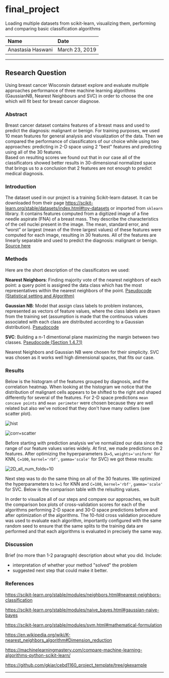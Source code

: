# final_project
Loading multiple datasets from scikit-learn, visualizing them, performing and comparing basic classification algorithms


| Name | Date |
|:-------|:---------------|
| Anastasia Haswani | March 23, 2019 |

-----

## Research Question

Using breast cancer Wisconsin dataset explore and evaluate multiple approaches performance of three machine learning algorithms (GaussianNB, Nearest Neighbours and SVC)  in  order  to  choose  the  one  which  will fit best for breast cancer diagnose.

### Abstract

Breast cancer dataset contains features of a breast mass and used to predict the diagnosis: malignant or benign. For training purposes, we used 10 mean features for general analysis and visualization of the data. Then we compared the performance of classificators of our choice while using two approaches: predicting in 2-D space using 2 "best" features and predicting using all of the 30 features.  
Based on resulting scores we found out that in our case all of the classificators showed better results in 30-dimensional normalized space that brings us to a conclusion that 2 features are not enough to predict medical diagnosis. 

### Introduction

The dataset used in our project is a training Scikit-learn dataset. It can be downloaded from their page https://scikit-learn.org/stable/datasets/index.html#toy-datasets or imported from `sklearn` library. It contains features computed from a digitized image of a fine needle aspirate (FNA) of a breast mass. They describe the characteristics of the cell nuclei present in the image. The mean, standard error, and “worst” or largest (mean of the three largest values) of these features were computed for each image, resulting in 30 features. All of the features are linearly separable and used to predict the diagnosis: malignant or benign.
[Source here](https://scikit-learn.org/stable/datasets/index.html#breast-cancer-wisconsin-diagnostic-dataset)

### Methods

Here are the short description of the classificators we used:

**Nearest Neighbors**: Finding majority vote of the nearest neighbors of each point: a query point is assigned the data class which has the most representatives within the nearest neighbors of the point. [Pseudocode (Statistical setting and Algorithm)](https://en.wikipedia.org/wiki/K-nearest_neighbors_algorithm#Dimension_reduction)

**Gaussian NB**: Model that assign class labels to problem instances, represented as vectors of feature values, where the class labels are drawn from the training set (assumption is made that the continuous values associated with each class are distributed according to a Gaussian distribution). [Pseudocode](https://scikit-learn.org/stable/modules/naive_bayes.html#gaussian-naive-bayes)

**SVC**: Building a n-1 dimentional plane maximizing the margin between two classes. [Pseudocode (Section 1.4.7.1)](https://scikit-learn.org/stable/modules/svm.html#mathematical-formulation)

Nearest Neighbors and Gaussian NB were chosen for their simplicity. SVC was chosen as it works well high dimensional spaces, that fits our case. 

### Results

Below is the histogram of the features grouped by diagnosis, and the correlation heatmap. When looking at the histogram we notice that the distribution of malignant cells appears to be shifted to the right and shaped differently for several of the features. For 2-D space predictions `mean concave points` and  `mean perimeter` were chosen because they are well related but also we've noticed that they don't have many outliers (see scatter plot). 

![hist](https://user-images.githubusercontent.com/46948881/54732376-c75e3500-4b69-11e9-8e85-e1dbfd2cb80d.jpg)

![corr+scatter](https://user-images.githubusercontent.com/46948881/54730580-169f6800-4b60-11e9-9092-d93d86202518.jpg)

Before starting with prediction analysis we've normalized our data since the range of our feature values varies widely. 
At first, we made predictions on 2 features. After optimizing the hyperparameters (`k=5`, `weights='uniform'` for KNN, `C=100`, `kernel='rbf'`, `gamma='scale'` for SVC) we got these results:

![2D_all_num_folds=10](https://user-images.githubusercontent.com/46948881/54763958-46d12000-4bcd-11e9-9704-8172334f9105.png)

 Next step was to do the same thing on all of the 30 features. We optimized the hyperparameters to `k=1` for KNN and `C=100`, `kernel='rbf'`, `gamma='scale'` for SVC. Below is the comparison table with the relsulting values.
 
 
 
In order to visualize all of our steps and compare our approaches, we built the comparison box plots of cross-validation scores for each of the algorithms performing 2-D space and 30-D space predictions before and after optimization of the algorithms. The 10-fold cross validation procedure was used to evaluate each algorithm, importantly configured with the same random seed to ensure that the same splits to the training data are performed and that each algorithms is evaluated in precisely the same way.
 
 

### Discussion
Brief (no more than 1-2 paragraph) description about what you did. Include:

- interpretation of whether your method "solved" the problem
- suggested next step that could make it better.

### References

https://scikit-learn.org/stable/modules/neighbors.html#nearest-neighbors-classification

https://scikit-learn.org/stable/modules/naive_bayes.html#gaussian-naive-bayes

https://scikit-learn.org/stable/modules/svm.html#mathematical-formulation

https://en.wikipedia.org/wiki/K-nearest_neighbors_algorithm#Dimension_reduction

https://machinelearningmastery.com/compare-machine-learning-algorithms-python-scikit-learn/

https://github.com/gkiar/cebd1160_project_template/tree/gkexample

-------
